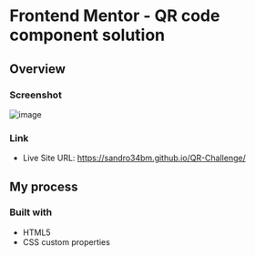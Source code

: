 # Frontend Mentor - QR code component solution

## Overview
### Screenshot
![image](https://user-images.githubusercontent.com/56634304/218895576-be87faff-a60d-4939-bcf7-1b04c10eb3bd.png)
### Link
- Live Site URL: https://sandro34bm.github.io/QR-Challenge/

## My process
### Built with

- HTML5
- CSS custom properties
